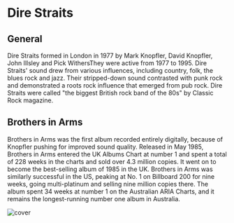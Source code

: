 # Dire Straits
## General 
Dire Straits formed in London in 1977 by Mark Knopfler, David Knopfler, John Illsley and Pick WithersThey were active from 1977 to 1995. Dire Straits' sound drew from various influences, including country, folk, the blues rock and jazz. Their stripped-down sound contrasted with punk rock and demonstrated a roots rock influence that emerged from pub rock. Dire Straits were called "the biggest British rock band of the 80s" by Classic Rock magazine.

## Brothers in Arms

Brothers in Arms was the first album recorded entirely digitally, because of Knopfler pushing for improved sound quality.
Released in May 1985, Brothers in Arms entered the UK Albums Chart at number 1 and spent a total of 228 weeks in the charts and sold over 4.3 million copies. It went on to become the best-selling album of 1985 in the UK. Brothers in Arms was similarly successful in the US, peaking at No. 1 on Billboard 200 for nine weeks, going multi-platinum and selling nine million copies there. The album spent 34 weeks at number 1 on the Australian ARIA Charts, and it remains the longest-running number one album in Australia.


![cover](https://upload.wikimedia.org/wikipedia/commons/thumb/b/bf/Dire_Straits_1978_Hamburg_1.jpg/1920px-Dire_Straits_1978_Hamburg_1.jpg)
